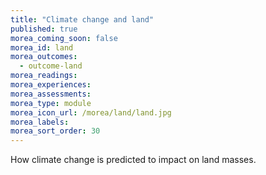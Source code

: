 ```yaml
---
title: "Climate change and land"
published: true
morea_coming_soon: false
morea_id: land
morea_outcomes:
  - outcome-land
morea_readings:
morea_experiences:
morea_assessments:
morea_type: module
morea_icon_url: /morea/land/land.jpg
morea_labels:
morea_sort_order: 30
---
```


How climate change is predicted to impact on land masses.
